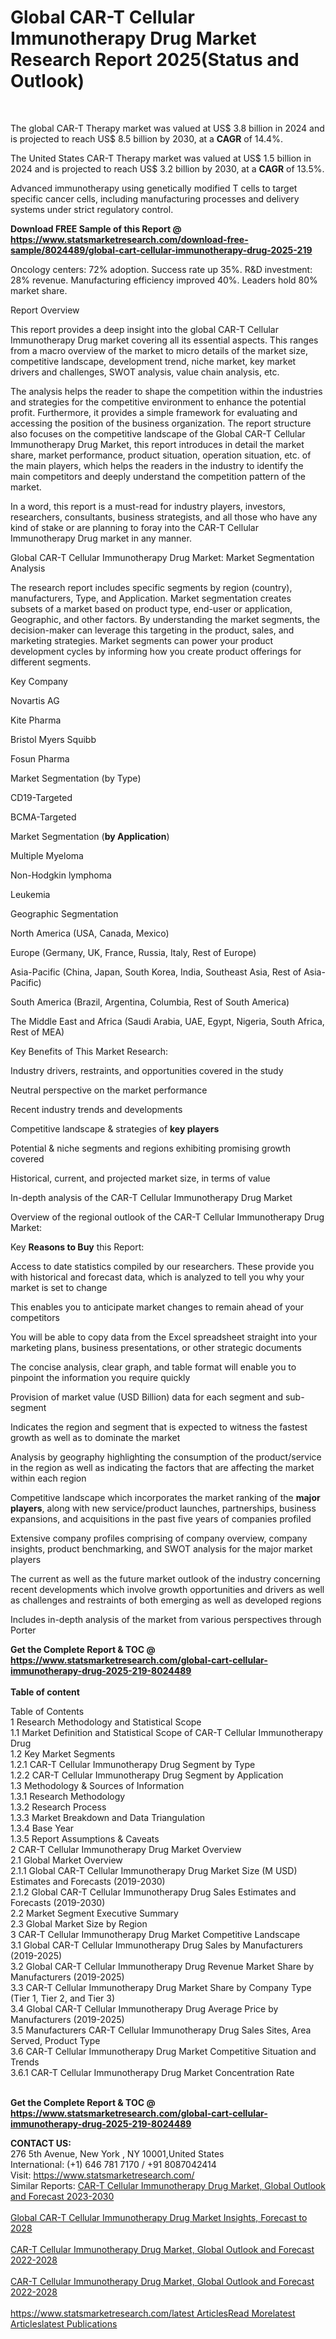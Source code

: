 <h1>Global CAR-T Cellular Immunotherapy Drug Market Research Report 2025(Status and Outlook)</h1><br/><p>The global CAR-T Therapy market was valued at US$ 3.8 billion in 2024 and is projected to reach US$ 8.5 billion by 2030, at a <strong>CAGR</strong> of 14.4%.</p><p>The United States CAR-T Therapy market was valued at US$ 1.5 billion in 2024 and is projected to reach US$ 3.2 billion by 2030, at a <strong>CAGR</strong> of 13.5%.</p><p>Advanced immunotherapy using genetically modified T cells to target specific cancer cells, including manufacturing processes and delivery systems under strict regulatory control.</p><p><strong>Download FREE Sample of this Report @ <a href="https://www.statsmarketresearch.com/download-free-sample/8024489/global-cart-cellular-immunotherapy-drug-2025-219">https://www.statsmarketresearch.com/download-free-sample/8024489/global-cart-cellular-immunotherapy-drug-2025-219</a></strong></p><p>Oncology centers: 72% adoption. Success rate up 35%. R&D investment: 28% revenue. Manufacturing efficiency improved 40%. Leaders hold 80% market share.</p><p>Report Overview</p><p>This report provides a deep insight into the global CAR-T Cellular Immunotherapy Drug market covering all its essential aspects. This ranges from a macro overview of the market to micro details of the market size, competitive landscape, development trend, niche market, key market drivers and challenges, SWOT analysis, value chain analysis, etc.</p><p>The analysis helps the reader to shape the competition within the industries and strategies for the competitive environment to enhance the potential profit. Furthermore, it provides a simple framework for evaluating and accessing the position of the business organization. The report structure also focuses on the competitive landscape of the Global CAR-T Cellular Immunotherapy Drug Market, this report introduces in detail the market share, market performance, product situation, operation situation, etc. of the main players, which helps the readers in the industry to identify the main competitors and deeply understand the competition pattern of the market.</p><p>In a word, this report is a must-read for industry players, investors, researchers, consultants, business strategists, and all those who have any kind of stake or are planning to foray into the CAR-T Cellular Immunotherapy Drug market in any manner.</p><p>Global CAR-T Cellular Immunotherapy Drug Market: Market Segmentation Analysis</p><p>The research report includes specific segments by region (country), manufacturers, Type, and Application. Market segmentation creates subsets of a market based on product type, end-user or application, Geographic, and other factors. By understanding the market segments, the decision-maker can leverage this targeting in the product, sales, and marketing strategies. Market segments can power your product development cycles by informing how you create product offerings for different segments.</p><p>Key Company</p><p>Novartis AG</p><p>Kite Pharma</p><p>Bristol Myers Squibb</p><p>Fosun Pharma</p><p>Market Segmentation (by Type)</p><p>CD19-Targeted</p><p>BCMA-Targeted</p><p>Market Segmentation (<strong>by Application</strong>)</p><p>Multiple Myeloma</p><p>Non-Hodgkin lymphoma</p><p>Leukemia</p><p>Geographic Segmentation</p><p>North America (USA, Canada, Mexico)</p><p>Europe (Germany, UK, France, Russia, Italy, Rest of Europe)</p><p>Asia-Pacific (China, Japan, South Korea, India, Southeast Asia, Rest of Asia-Pacific)</p><p>South America (Brazil, Argentina, Columbia, Rest of South America)</p><p>The Middle East and Africa (Saudi Arabia, UAE, Egypt, Nigeria, South Africa, Rest of MEA)</p><p>Key Benefits of This Market Research:</p><p>Industry drivers, restraints, and opportunities covered in the study</p><p>Neutral perspective on the market performance</p><p>Recent industry trends and developments</p><p>Competitive landscape & strategies of <strong>key players</strong></p><p>Potential & niche segments and regions exhibiting promising growth covered</p><p>Historical, current, and projected market size, in terms of value</p><p>In-depth analysis of the CAR-T Cellular Immunotherapy Drug Market</p><p>Overview of the regional outlook of the CAR-T Cellular Immunotherapy Drug Market:</p><p>Key <strong>Reasons to Buy</strong> this Report:</p><p>Access to date statistics compiled by our researchers. These provide you with historical and forecast data, which is analyzed to tell you why your market is set to change</p><p>This enables you to anticipate market changes to remain ahead of your competitors</p><p>You will be able to copy data from the Excel spreadsheet straight into your marketing plans, business presentations, or other strategic documents</p><p>The concise analysis, clear graph, and table format will enable you to pinpoint the information you require quickly</p><p>Provision of market value (USD Billion) data for each segment and sub-segment</p><p>Indicates the region and segment that is expected to witness the fastest growth as well as to dominate the market</p><p>Analysis by geography highlighting the consumption of the product/service in the region as well as indicating the factors that are affecting the market within each region</p><p>Competitive landscape which incorporates the market ranking of the <strong>major players</strong>, along with new service/product launches, partnerships, business expansions, and acquisitions in the past five years of companies profiled</p><p>Extensive company profiles comprising of company overview, company insights, product benchmarking, and SWOT analysis for the major market players</p><p>The current as well as the future market outlook of the industry concerning recent developments which involve growth opportunities and drivers as well as challenges and restraints of both emerging as well as developed regions</p><p>Includes in-depth analysis of the market from various perspectives through Porter</p><div><b>Get the Complete Report & TOC @ <a href="https://www.statsmarketresearch.com/global-cart-cellular-immunotherapy-drug-2025-219-8024489">https://www.statsmarketresearch.com/global-cart-cellular-immunotherapy-drug-2025-219-8024489</a></b></div><br><b>Table of content</b><p>Table of Contents<br /> 1 Research Methodology and Statistical Scope<br /> 1.1 Market Definition and Statistical Scope of CAR-T Cellular Immunotherapy Drug<br /> 1.2 Key Market Segments<br /> 1.2.1 CAR-T Cellular Immunotherapy Drug Segment by Type<br /> 1.2.2 CAR-T Cellular Immunotherapy Drug Segment by Application<br /> 1.3 Methodology & Sources of Information<br /> 1.3.1 Research Methodology<br /> 1.3.2 Research Process<br /> 1.3.3 Market Breakdown and Data Triangulation<br /> 1.3.4 Base Year<br /> 1.3.5 Report Assumptions & Caveats<br /> 2 CAR-T Cellular Immunotherapy Drug Market Overview<br /> 2.1 Global Market Overview<br /> 2.1.1 Global CAR-T Cellular Immunotherapy Drug Market Size (M USD) Estimates and Forecasts (2019-2030)<br /> 2.1.2 Global CAR-T Cellular Immunotherapy Drug Sales Estimates and Forecasts (2019-2030)<br /> 2.2 Market Segment Executive Summary<br /> 2.3 Global Market Size by Region<br /> 3 CAR-T Cellular Immunotherapy Drug Market Competitive Landscape<br /> 3.1 Global CAR-T Cellular Immunotherapy Drug Sales by Manufacturers (2019-2025)<br /> 3.2 Global CAR-T Cellular Immunotherapy Drug Revenue Market Share by Manufacturers (2019-2025)<br /> 3.3 CAR-T Cellular Immunotherapy Drug Market Share by Company Type (Tier 1, Tier 2, and Tier 3)<br /> 3.4 Global CAR-T Cellular Immunotherapy Drug Average Price by Manufacturers (2019-2025)<br /> 3.5 Manufacturers CAR-T Cellular Immunotherapy Drug Sales Sites, Area Served, Product Type<br /> 3.6 CAR-T Cellular Immunotherapy Drug Market Competitive Situation and Trends<br /> 3.6.1 CAR-T Cellular Immunotherapy Drug Market Concentration Rate<br /><br><div><b>Get the Complete Report & TOC @ <a href="https://www.statsmarketresearch.com/global-cart-cellular-immunotherapy-drug-2025-219-8024489">https://www.statsmarketresearch.com/global-cart-cellular-immunotherapy-drug-2025-219-8024489</a></b></div></p> <b>CONTACT US:</b><br>276 5th Avenue, New York , NY 10001,United States<br>International: (+1) 646 781 7170 / +91 8087042414<br>Visit: <a href="https://www.statsmarketresearch.com/">https://www.statsmarketresearch.com/</a><br>Similar Reports: <a href="https://www.statsmarketresearch.com/global-cart-cellular-immunotherapy-drug-2025-219-8024489">CAR-T Cellular Immunotherapy Drug Market, Global Outlook and Forecast 2023-2030</a><br/><br/><a href="https://www.statsmarketresearch.com/global-cart-cellular-immunotherapy-drug-2025-219-8024489">Global CAR-T Cellular Immunotherapy Drug Market Insights, Forecast to 2028</a><br/><br/><a href="https://www.statsmarketresearch.com/global-cart-cellular-immunotherapy-drug-2025-219-8024489">CAR-T Cellular Immunotherapy Drug Market, Global Outlook and Forecast 2022-2028</a><br/><br/><a href="https://www.statsmarketresearch.com/global-cart-cellular-immunotherapy-drug-2025-219-8024489">CAR-T Cellular Immunotherapy Drug Market, Global Outlook and Forecast 2022-2028</a><br/><br/><a href="https://gyeongbokgung.com">https://www.statsmarketresearch.com/</a><a href="https://hallyeomaritime.com">latest Articles</a><a href="https://jingwansa.com">Read More</a><a href=https://nguoiviet.jp/">latest Articles</a><a href="https://www.intelmarketresearch.com/">latest Publications</a>